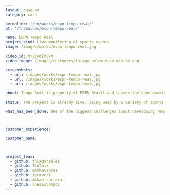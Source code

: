 ```yaml
---
layout: case-en
category: case

permalink: '/en/works/espn-tempo-real/'
pt: '/trabalhos/espn-tempo-real/'

name: ESPN Tempo Real
project_kind: Live monitoring of sports events
image: /images/works/espn-tempo-real.jpg

video_id: MYEjydImSxM
video_image: /images/customers/thiago-belem-espn-mobile.png

screenshots:
  - url: /images/works/espn-tempo-real.jpg
  - url: /images/works/espn-tempo-real.jpg
  - url: /images/works/espn-tempo-real.jpg

about: Tempo Real is property of ESPN Brazil and shares the same domain of ESPN.com.br. It's used for live coverage of games and sports events and it's answering a demand that only TV and Radio fulfilled until not too long ago.

status: The project is already live, being used by a variety of sports fans. Released a few weeks before the 2014 World Cup, the time couldn't be more appropriate. Specially for those fans who haven't been lucky enough to have a flexible work schedule or wouldn't be capable of watching all games. It even has a mobile version, delivering an optimized experience for smartphone and tablet users.

what_has_been_done: One of the biggest challenges about developing Tempo Real was presenting event updates as quickly as possible, maintaining the same efficiency even with a large number of simultaneous users. In addition, we worked to adapt the product design and user experience to mobile devices without compromising quality. We chose to use AngularJS to build the client side and ended up achieving great performance.



customer_experience:

customer_name:



project_team:
  - github: thiagonzalez
  - github: TiuTalk
  - github: matheusbras
  - github: israveri
  - github: mikaelcarrara
  - github: aneziocampos
---
```

